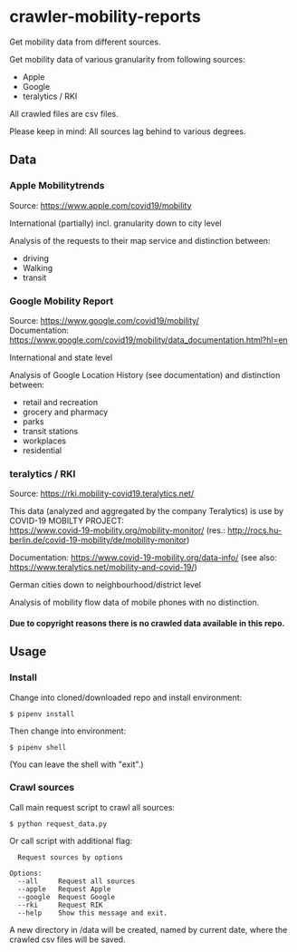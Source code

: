 # crawler-mobility-reports
Get mobility data from different sources.

Get mobility data of various granularity from following sources:
- Apple
- Google
- teralytics / RKI

All crawled files are csv files.    

Please keep in mind: All sources lag behind to various degrees.    

## Data
### Apple Mobilitytrends
Source: https://www.apple.com/covid19/mobility    

International (partially) incl. granularity down to city level    

Analysis of the requests to their map service and distinction between:
- driving
- Walking
- transit


### Google Mobility Report
Source: https://www.google.com/covid19/mobility/    
Documentation: https://www.google.com/covid19/mobility/data_documentation.html?hl=en

International and state level       

Analysis of Google Location History (see documentation) and distinction between:
- retail and recreation
- grocery and pharmacy
- parks
- transit stations
- workplaces
- residential


### teralytics / RKI
Source: https://rki.mobility-covid19.teralytics.net/    

This data (analyzed and aggregated by the company Teralytics) is use by COVID-19 MOBILTY PROJECT:    
https://www.covid-19-mobility.org/mobility-monitor/ (res.: http://rocs.hu-berlin.de/covid-19-mobility/de/mobility-monitor)    

Documentation: https://www.covid-19-mobility.org/data-info/ (see also: https://www.teralytics.net/mobility-and-covid-19/)

German cities down to neighbourhood/district level

Analysis of mobility flow data of mobile phones with no distinction.


#### Due to copyright reasons there is no crawled data available in this repo.


## Usage
### Install
Change into cloned/downloaded repo and install environment:
```
$ pipenv install
```

Then change into environment:
```
$ pipenv shell
````
(You can leave the shell with "exit".)



### Crawl sources
Call main request script to crawl all sources:
```
$ python request_data.py
```

Or call script with additional flag:
```
  Request sources by options

Options:
  --all     Request all sources
  --apple   Request Apple
  --google  Request Google
  --rki     Request RIK
  --help    Show this message and exit.
```

A new directory in /data will be created, named by current date, where the crawled csv files will be saved.

